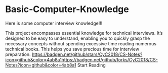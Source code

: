 # Basic-Computer-Knowledge
Here is some computer interview knowledge!!!

This project encompasses essential knowledge for technical interviews. It’s designed to be easy to understand, enabling you to quickly grasp the necessary concepts without spending excessive time reading numerous technical books. This helps you save precious time for interview preparation.
https://badgen.net/github/stars/CyC2018/CS-Notes?icon=github&color=4ab8a1https://badgen.net/github/forks/CyC2018/CS-Notes?icon=github&color=4ab8a1
Start Reading
